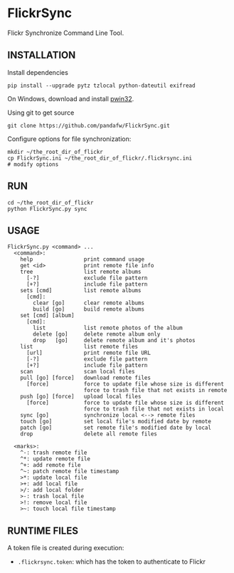  FlickrSync
=============

Flickr Synchronize Command Line Tool.


 INSTALLATION
---------------

Install dependencies

    pip install --upgrade pytz tzlocal python-dateutil exifread 

On Windows, download and install [pwin32](https://sourceforge.net/projects/pywin32/).

Using git to get source

    git clone https://github.com/pandafw/FlickrSync.git
    
Configure options for file synchronization:

    mkdir ~/the_root_dir_of_flickr
    cp FlickrSync.ini ~/the_root_dir_of_flickr/.flickrsync.ini
    # modify options
    

 RUN
-----

    cd ~/the_root_dir_of_flickr
    python FlickrSync.py sync


 USAGE
-------

    FlickrSync.py <command> ...
      <command>:
        help                print command usage
        get <id>            print remote file info
        tree                list remote albums
          [-?]              exclude file pattern
          [+?]              include file pattern
        sets [cmd]          list remote albums
          [cmd]:
            clear [go]      clear remote albums
            build [go]      build remote albums
        set [cmd] [album]
          [cmd]:
            list            list remote photos of the album
            delete [go]     delete remote album only
            drop   [go]     delete remote album and it's photos
        list                list remote files
          [url]             print remote file URL
          [-?]              exclude file pattern
          [+?]              include file pattern
        scan                scan local files
        pull [go] [force]   download remote files
          [force]           force to update file whose size is different
                            force to trash file that not exists in remote
        push [go] [force]   upload local files
          [force]           force to update file whose size is different
                            force to trash file that not exists in local
        sync [go]           synchronize local <--> remote files
        touch [go]          set local file's modified date by remote
        patch [go]          set remote file's modified date by local
        drop                delete all remote files
    
      <marks>:
        ^-: trash remote file
        ^*: update remote file
        ^+: add remote file
        ^~: patch remote file timestamp
        >*: update local file
        >+: add local file
        >/: add local folder
        >-: trash local file
        >!: remove local file
        >~: touch local file timestamp


 RUNTIME FILES
--------------------
A token file is created during execution:

* `.flickrsync.token`: which has the token to authenticate to Flickr
